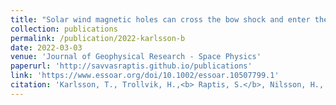 ```yaml
---
title: "Solar wind magnetic holes can cross the bow shock and enter the magnetosheath"
collection: publications
permalink: /publication/2022-karlsson-b
date: 2022-03-03
venue: 'Journal of Geophysical Research - Space Physics'
paperurl: 'http://savvasraptis.github.io/publications'
link: 'https://www.essoar.org/doi/10.1002/essoar.10507799.1'
citation: 'Karlsson, T., Trollvik, H.,<b> Raptis, S.</b>, Nilsson, H., & Madanian, H. (2021). Solar wind magnetic holes can cross the bow shock and enter the magnetosheath. Journal of Geophysical Research: Space Physics (<b>under review </b> – Preprint available online: https://www.essoar.org/doi/10.1002/essoar.10507799.1 )'
---
```

